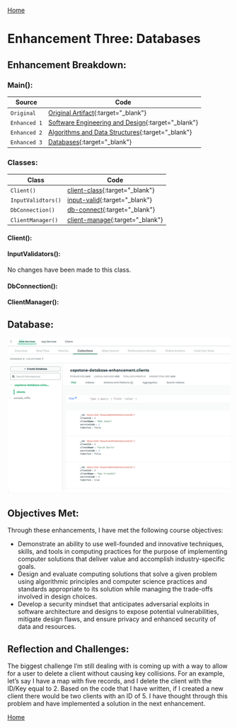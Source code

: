 [Home](index.md)
# Enhancement Three: Databases

## Enhancement Breakdown:

### Main():  

| Source      | Code                                                                                                                                |
| ----------  | ----------------------------------------------------------------------------------------------------------------------------------- |
| `Original`  | [Original Artifact](/software_engineering_and_design/Project2_C++_CS410.cpp){:target="_blank"}                                      |
| `Enhanced 1`| [Software Engineering and Design](/software_engineering_and_design/capstone/src/main/java/com/capstone/Main.java){:target="_blank"} |
| `Enhanced 2`| [Algorithms and Data Structures](/algorithms_and_data_structures/capstone/src/main/java/com/capstone/Main.java){:target="_blank"}   |
| `Enhanced 3`| [Databases](/databases/capstone/src/main/java/com/capstone/Main.java){:target="_blank"}                                             |

### Classes:  

| Class               | Code                                                                                                     |
| ------------------- | -------------------------------------------------------------------------------------------------------- |
| `Client()`          | [client-class](/databases/capstone/src/main/java/com/capstone/Client.java){:target="_blank"}             |
| `InputValidtors()`  | [input-valid](/databases/capstone/src/main/java/com/capstone/InputValidators.java){:target="_blank"}     |
| `DbConnection()`    | [db-connect](/databases/capstone/src/main/java/com/capstone/DbConnection.java){:target="_blank"}         |
| `ClientManager()`   | [client-manage](/databases/capstone/src/main/java/com/capstone/ClientManager.java){:target="_blank"}     |

#### Client():

#### InputValidators():

No changes have been made to this class.

#### DbConnection():

#### ClientManager():

## Database:

![MongoDB Clients Collection Screenshot](mongodb_screenshot.png)

## Objectives Met:
Through these enhancements, I have met the following course objectives:

- Demonstrate an ability to use well-founded and innovative techniques, skills, and tools in computing practices for the purpose of implementing computer solutions that deliver value and accomplish industry-specific goals.
- Design and evaluate computing solutions that solve a given problem using algorithmic principles and computer science practices and standards appropriate to its solution while managing the trade-offs involved in design choices.  
- Develop a security mindset that anticipates adversarial exploits in software architecture and designs to expose potential vulnerabilities, mitigate design flaws, and ensure privacy and enhanced security of data and resources.

## Reflection and Challenges:
The biggest challenge I’m still dealing with is coming up with a way to allow for a user to delete a client without causing key collisions. For an example, let’s say I have a map with five records, and I delete the client 
with the ID/Key equal to 2. Based on the code that I have written, if I created a new client there would be two clients with an ID of 5. I have thought through this problem and have implemented a solution in the next enhancement. 


[Home](index.md)
